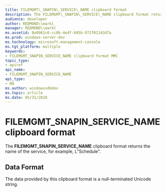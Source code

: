 ```yaml
---
title: FILEMGMT\_SNAPIN\_SERVICE\_NAME clipboard format
description: The FILEMGMT\_SNAPIN\_SERVICE\_NAME clipboard format returns the name of the service, for example, L \ 0034;Schedule \ 0034;.
audience: developer
author: REDMOND\\markl
manager: REDMOND\\markl
ms.assetid: 8a9961c6-cc8b-4e4f-b95b-971f01143d7a
ms.prod: windows-server-dev
ms.technology: microsoft-management-console
ms.tgt_platform: multiple
keywords:
- FILEMGMT_SNAPIN_SERVICE_NAME clipboard format MMC
topic_type:
- apiref
api_name:
- FILEMGMT_SNAPIN_SERVICE_NAME
api_type:
- NA
ms.author: windowssdkdev
ms.topic: article
ms.date: 05/31/2018
---
```


# FILEMGMT\_SNAPIN\_SERVICE\_NAME clipboard format

The **FILEMGMT\_SNAPIN\_SERVICE\_NAME** clipboard format returns the name of the service, for example, L"Schedule".

## Data Format

The data provided by this clipboard format is a null-terminated Unicode string.

 

 




